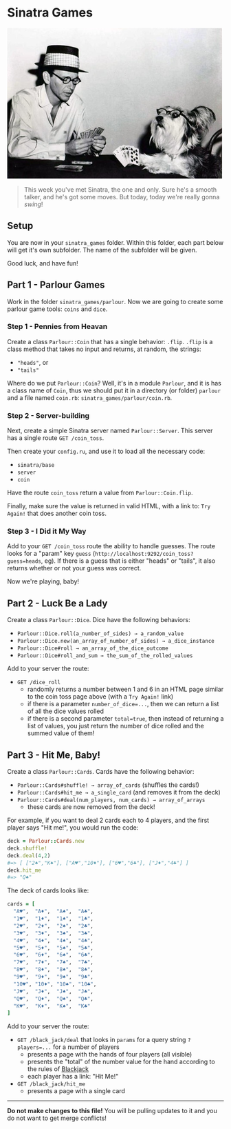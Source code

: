 # Sinatra Games

![Just having a grand old time](img/sinatra-poker.jpg)

> This week you've met Sinatra, the one and only. Sure he's a smooth talker, and
> he's got some moves. But today, today we're really gonna *swing*!

## Setup

You are now in your `sinatra_games` folder. Within this folder, each part below
will get it's own subfolder. The name of the subfolder will be given.

Good luck, and have fun!

## Part 1 - Parlour Games

Work in the folder `sinatra_games/parlour`. Now we are going to create some
parlour game tools: `coins` and `dice`.

### Step 1 - Pennies from Heavan

Create a class `Parlour::Coin` that has a single behavior: `.flip`. `.flip` is
a class method that takes no input and returns, at random, the strings:

- `"heads"`, or
- `"tails"`

Where do we put `Parlour::Coin`? Well, it's in a module `Parlour`, and it is has
a class name of `Coin`, thus we should put it in a directory (or folder)
`parlour` and a file named `coin.rb`: `sinatra_games/parlour/coin.rb`.

### Step 2 - Server-building

Next, create a simple Sinatra server named `Parlour::Server`. This server has a
single route `GET /coin_toss`.

Then create your `config.ru`, and use it to load all the necessary code:

- `sinatra/base`
- `server`
- `coin`

Have the route `coin_toss` return a value from `Parlour::Coin.flip`.

Finally, make sure the value is returned in valid HTML, with a link to:
`Try Again!` that does another coin toss.

### Step 3 - I Did it My Way

Add to your `GET /coin_toss` route the ability to handle guesses. The route
looks for a "param" key `guess` (`http://localhost:9292/coin_toss?guess=heads`,
eg). If there is a guess that is either "heads" or "tails", it also returns
whether or not your guess was correct.

Now we're playing, baby!

## Part 2 - Luck Be a Lady

Create a class `Parlour::Dice`. Dice have the following behaviors:

- `Parlour::Dice.roll(a_number_of_sides) → a_random_value`
- `Parlour::Dice.new(an_array_of_number_of_sides) → a_dice_instance`
- `Parlour::Dice#roll → an_array_of_the_dice_outcome`
- `Parlour::Dice#roll_and_sum → the_sum_of_the_rolled_values`

Add to your server the route:

- `GET /dice_roll`
  - randomly returns a number between 1 and 6 in an HTML page similar to the
    coin toss page above (with a `Try Again!` link)
  - if there is a parameter `number_of_dice=...`, then we can return a list of
    all the dice values rolled
  - if there is a second parameter `total=true`, then instead of returning a
    list of values, you just return the number of dice rolled and the summed
    value of them!

## Part 3 - Hit Me, Baby!

Create a class `Parlour::Cards`. Cards have the following behavior:

- `Parlour::Cards#shuffle! → array_of_cards` (shuffles the cards!)
- `Parlour::Cards#hit_me → a_single_card` (and removes it from the deck)
- `Parlour::Cards#deal(num_players, num_cards) → array_of_arrays`
  - these cards are now removed from the deck!

For example, if you want to deal 2 cards each to 4 players, and the
first player says "Hit me!", you would run the code:

```ruby
deck = Parlour::Cards.new
deck.shuffle!
deck.deal(4,2)
#=> [ ["2♠","K♠"], ["A♥","10♦"], ["6♥","6♣"], ["J♦","4♣"] ]
deck.hit_me
#=> "Q♠"
```

The deck of cards looks like:

```ruby
cards = [
  "A♥",  "A♦",  "A♠",  "A♣",
  "1♥",  "1♦",  "1♠",  "1♣",
  "2♥",  "2♦",  "2♠",  "2♣",
  "3♥",  "3♦",  "3♠",  "3♣",
  "4♥",  "4♦",  "4♠",  "4♣",
  "5♥",  "5♦",  "5♠",  "5♣",
  "6♥",  "6♦",  "6♠",  "6♣",
  "7♥",  "7♦",  "7♠",  "7♣",
  "8♥",  "8♦",  "8♠",  "8♣",
  "9♥",  "9♦",  "9♠",  "9♣",
  "10♥", "10♦", "10♠", "10♣",
  "J♥",  "J♦",  "J♠",  "J♣",
  "Q♥",  "Q♦",  "Q♠",  "Q♣",
  "K♥",  "K♦",  "K♠",  "K♣"
]
```

Add to your server the route:

- `GET /black_jack/deal` that looks in `params` for a query string `?players=...` for a number of players
  - presents a page with the hands of four players (all visible)
  - presents the "total" of the number value for the hand according to the rules of [Blackjack](http://en.wikipedia.org/wiki/Blackjack)
  - each player has a link: "Hit Me!"
- `GET /black_jack/hit_me`
  - presents a page with a single card

----

**Do not make changes to this file!** You will be pulling updates to it and you
do not want to get merge conflicts!
